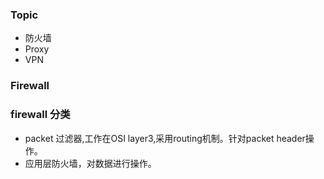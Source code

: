### Topic
  * 防火墙
  * Proxy
  * VPN
### Firewall
### firewall 分类
* packet 过滤器,工作在OSI layer3,采用routing机制。针对packet header操作。
* 应用层防火墙，对数据进行操作。
